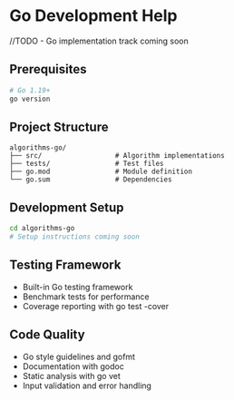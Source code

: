 # Go Development Help

//TODO - Go implementation track coming soon

## Prerequisites
```bash
# Go 1.19+
go version
```

## Project Structure
```
algorithms-go/
├── src/                  # Algorithm implementations
├── tests/                # Test files
├── go.mod                # Module definition
└── go.sum                # Dependencies
```

## Development Setup
```bash
cd algorithms-go
# Setup instructions coming soon
```

## Testing Framework
- Built-in Go testing framework
- Benchmark tests for performance
- Coverage reporting with go test -cover

## Code Quality
- Go style guidelines and gofmt
- Documentation with godoc
- Static analysis with go vet
- Input validation and error handling

